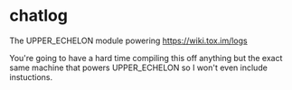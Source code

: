 chatlog
===============
The UPPER_ECHELON module powering https://wiki.tox.im/logs


You're going to have a hard time compiling this off anything but the exact same machine that powers UPPER_ECHELON so I won't even include instuctions.
